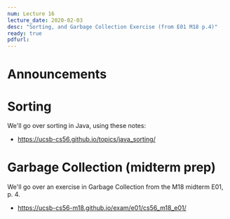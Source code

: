 ```yaml
---
num: Lecture 16
lecture_date: 2020-02-03
desc: "Sorting, and Garbage Collection Exercise (from E01 M18 p.4)"
ready: true
pdfurl:
---
```


# Announcements



# Sorting

We'll go over sorting in Java, using these notes:

* <https://ucsb-cs56.github.io/topics/java_sorting/>

# Garbage Collection (midterm prep)

We'll go over an exercise in Garbage Collection from the M18 midterm E01, p. 4.

* <https://ucsb-cs56-m18.github.io/exam/e01/cs56_m18_e01/>
